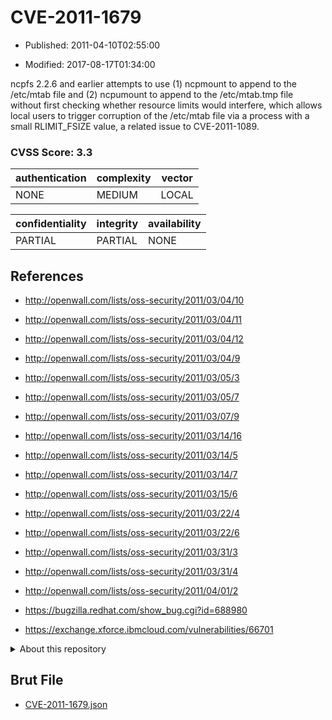 # CVE-2011-1679

- Published: 2011-04-10T02:55:00

- Modified: 2017-08-17T01:34:00

ncpfs 2.2.6 and earlier attempts to use (1) ncpmount to append to the /etc/mtab file and (2) ncpumount to append to the /etc/mtab.tmp file without first checking whether resource limits would interfere, which allows local users to trigger corruption of the /etc/mtab file via a process with a small RLIMIT_FSIZE value, a related issue to CVE-2011-1089.

### CVSS Score: **3.3**

| authentication | complexity | vector |
| --- | --- | --- |
| NONE | MEDIUM | LOCAL |

| confidentiality | integrity | availability |
| --- | --- | --- |
| PARTIAL | PARTIAL | NONE |

## References

* http://openwall.com/lists/oss-security/2011/03/04/10

* http://openwall.com/lists/oss-security/2011/03/04/11

* http://openwall.com/lists/oss-security/2011/03/04/12

* http://openwall.com/lists/oss-security/2011/03/04/9

* http://openwall.com/lists/oss-security/2011/03/05/3

* http://openwall.com/lists/oss-security/2011/03/05/7

* http://openwall.com/lists/oss-security/2011/03/07/9

* http://openwall.com/lists/oss-security/2011/03/14/16

* http://openwall.com/lists/oss-security/2011/03/14/5

* http://openwall.com/lists/oss-security/2011/03/14/7

* http://openwall.com/lists/oss-security/2011/03/15/6

* http://openwall.com/lists/oss-security/2011/03/22/4

* http://openwall.com/lists/oss-security/2011/03/22/6

* http://openwall.com/lists/oss-security/2011/03/31/3

* http://openwall.com/lists/oss-security/2011/03/31/4

* http://openwall.com/lists/oss-security/2011/04/01/2

* https://bugzilla.redhat.com/show_bug.cgi?id=688980

* https://exchange.xforce.ibmcloud.com/vulnerabilities/66701

<details>
<summary>About this repository</summary> 

  This repository is part of the project [Live Hack CVE](https://github.com/Live-Hack-CVE). Main website can be found [www.live-hack.org](https://www.live-hack.org) 
  
  Made by [Sn0wAlice](https://github.com/Sn0wAlice) for the people that care about security and need to have a feed of the latest CVEs. Hope you enjoy it, don't forget to star the repo and follow me on [Twitter](https://twitter.com/Sn0wAlice) and [Github](https://github.com/Sn0wAlice). And that is my [personnal website](https://www.alice-snow.me/)

  - [Home Page](https://github.com/Live-Hack-CVE)
  - [Framework](https://github.com/Live-Hack-CVE/cve-framework)
  - [CVE database](https://github.com/Live-Hack-CVE/full_database)
  - [Changelog](https://github.com/Live-Hack-CVE/Changelog)
</details>

## Brut File

* [CVE-2011-1679.json](https://raw.githubusercontent.com/Live-Hack-CVE/full_database/main/cves/2011/CVE-2011-1679.json)


